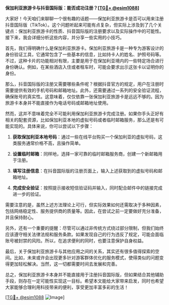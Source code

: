 **保加利亚旅游卡与抖音国际版：能否成功注册？[[TG💪+ @esim1088](https://t.me/s/esim1088)]**

大家好！今天咱们来聊聊一个很有趣的话题——保加利亚旅游卡是否可以用来注册抖音国际版（TikTok）。这个问题听起来可能有点复杂，但实际上涉及到了几个关键点：保加利亚旅游卡的性质、抖音国际版的注册要求以及实际操作中的可能性。接下来，我会详细分析这些内容，并分享一些实用的小技巧。

首先，我们得明确什么是保加利亚旅游卡。保加利亚旅游卡是一种专为游客设计的身份验证工具，它通常包含了一些基本的信息，比如持卡人的姓名、护照号码等。不过，这种卡片的功能相对有限，主要是用于在保加利亚境内的一些特定场合进行身份确认。例如，在某些酒店入住或者租车时，可能会要求出示这张卡以证明你的身份。

那么，抖音国际版的注册又需要哪些条件呢？根据抖音官方的规定，用户在注册时需要提供有效的手机号码和邮箱地址。此外，还需要通过一系列的安全验证流程，确保账号的真实性。这意味着，仅仅依靠一张保加利亚旅游卡是远远不够的。因为旅游卡本身并不能直接作为电话号码或邮箱地址使用。

然而，这并不意味着完全不可能利用保加利亚旅游卡完成注册。如果你手头正好有相关的配套资源，比如保加利亚本地的虚拟号码或者临时邮箱服务，那么还是有可能实现的。具体来说，你可以尝试以下步骤：

1. **获取保加利亚本地号码**：通过一些在线平台购买一个保加利亚的虚拟号码，这类服务通常价格不高，且操作简单。
   
2. **设置临时邮箱**：同样地，选择一家可靠的临时邮箱服务商，创建一个新邮箱用于注册。

3. **填写注册信息**：在抖音国际版的注册页面上，输入上述获取到的虚拟号码和邮箱地址。

4. **完成安全验证**：按照提示接收短信验证码并输入，同时配合邮件中的链接完成进一步的验证。

需要注意的是，虽然上述方法理论上可行，但实际效果如何还需取决于多种因素，包括网络稳定性、服务提供商的质量等。因此，在尝试之前一定要做好充分准备，并且保持耐心。

另外，还有一个重要的提醒：尽管可以通过非传统方式绕过部分限制，但我们始终应该遵守相关法律法规和服务条款。如果发现自己的行为违反了规定，可能会面临账号被封禁的风险。所以，在追求便利的同时，也要注意保护自身权益。

最后，关于保加利亚旅游卡与其他应用之间的关系，其实还有很多值得探索的空间。比如，未来或许会出现更多针对游客群体优化的服务模式，使得类似的问题变得更加轻松解决。当然，这一切都需要时间去发展和完善。

总之，保加利亚旅游卡本身并不能直接用于注册抖音国际版，但如果结合其他辅助手段，则存在一定可能性实现这一目标。希望本文能给大家带来启发，同时也希望大家能够合理利用科技带来的便利，享受更加丰富多彩的生活！

[[TG💪+ @esim1088](https://t.me/s/esim1088) ![Image](https://i.postimg.cc/4NQfJmqS/Snipaste-2025-05-13-00-14-12.png)]
